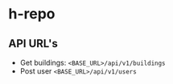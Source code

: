 # h-repo

## API URL's

* Get buildings: `<BASE_URL>/api/v1/buildings`
* Post user `<BASE_URL>/api/v1/users`
